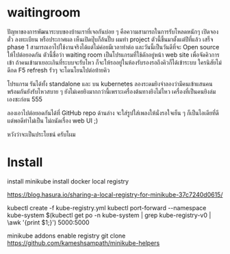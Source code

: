 # waitingroom
ปัญหาของการพัฒนาระบบของบ้านเราที่เจอกันบ่อย ๆ คือความสามารถในการรับโหลดหนักๆ เปิดจองตั๋ว ลงทะเบียน หรือประกาศผล เห็นเปิดปุ๊บก็ล้นปั๊บ ผมทำ project ตัวนี้ขึ้นมาตั้งแต่ปีที่แล้ว เสร็จ phase 1 สามารถเอาไปใช้งานจริงได้แต่ไม่ค่อยมีเวลาทำต่อ และวันนี้เป็นวันดีที่จะ Open source ให้ไปต่อยอดกัน ตัวนี้ชื่อว่า waiting room เป็นโปรแกรมที่ใช้ดักอยู่หน้า web site เพื่อจัดคิวการเข้า ถ้าคนเข้ามาเยอะเกินที่ระบบจะรับไหว ก็จะให้รออยู่ในห้องรับรองรอถึงคิวก็ได้เข้าระบบ ใครนิสัยไม่ดีกด F5 refresh รัวๆ จะโดนโยนไปต่อท้ายคิว 

โปรแกรม รันได้ทั้ง standalone และ บน kubernetes ลองระดมยิงจำลองว่ามีคนเข้าแสนคนพร้อมกันยังรับไหวสบาย ๆ ยังไม่เคยยิงมากกว่านี้เพราะเครื่องต้นทางยิงไม่ไหว เครื่องที่เป็นคนยิงล่มเองซะก่อน 555

ลองเอาไปต่อยอดกันได้ที่ GitHub repo ด้านล่าง จะใส่รูปใส่เพลงให้นั่งรอใจเย็น ๆ ก็เป็นไอเดียที่ดี แต่พอดีทำไม่เป็น ไม่ถนัดเรื่อง web UI ;)

หวังว่าจะเป็นประโยชน์ ครับโผม


# Install 
install minikube
install docker
local registry

https://blog.hasura.io/sharing-a-local-registry-for-minikube-37c7240d0615/

kubectl create -f kube-registry.yml
kubectl port-forward --namespace kube-system $(kubectl get po -n kube-system | grep kube-registry-v0 | \awk '{print $1;}') 5000:5000

minikube addons enable registry
git clone https://github.com/kameshsampath/minikube-helpers


